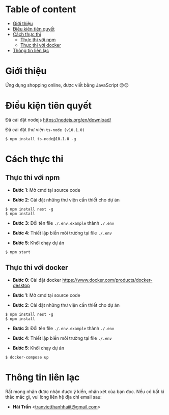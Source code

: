 # Table of content

-   [Giới thiệu](#Giới-thiệu)
-   [Điều kiện tiên quyết](#Điều-kiện-tiên-quyết)
-   [Cách thực thi](#Cách-thực-thi)
    -   [Thực thi với npm](#Thực-thi-với-npm)
    -   [Thực thi với docker](#Thực-thi-với-docker)
-   [Thông tin liên lạc](#Thông-tin-liên-lạc)

# Giới thiệu

Ứng dụng shopping online, được viết bằng JavaScript 😑😑

# Điều kiện tiên quyết

Đã cài đặt nodejs <https://nodejs.org/en/download/>

Đã cài đặt thư viện `ts-node (v10.1.0)`

```console
$ npm install ts-node@10.1.0 -g
```

# Cách thực thi

## Thực thi với npm

-   **Bước 1**: Mở cmd tại source code

-   **Bước 2**: Cài đặt những thư viện cần thiết cho dự án

```console
$ npm install nest -g
$ npm install
```

-   **Bước 3**: Đổi tên file `./.env.example` thành `./.env`

-   **Bước 4**: Thiết lập biến môi trường tại file `./.env`

-   **Bước 5**: Khởi chạy dự án

```console
$ npm start
```

## Thực thi với docker

-   **Bước 0**: Cài đặt docker <https://www.docker.com/products/docker-desktop>

-   **Bước 1**: Mở cmd tại source code

-   **Bước 2**: Cài đặt những thư viện cần thiết cho dự án

```console
$ npm install nest -g
$ npm install
```

-   **Bước 3**: Đổi tên file `./.env.example` thành `./.env`

-   **Bước 4**: Thiết lập biến môi trường tại file `./.env`

-   **Bước 5**: Khởi chạy dự án

```console
$ docker-compose up
```

# Thông tin liên lạc

Rất mong nhận được nhận được ý kiến, nhận xét của bạn đọc.
Nếu có bất kì thắc mắc gì, vui lòng liên hệ địa chỉ email sau:

-   **Hải Trần** &lt;tranvietthanhhaiit@gmail.com&gt;
